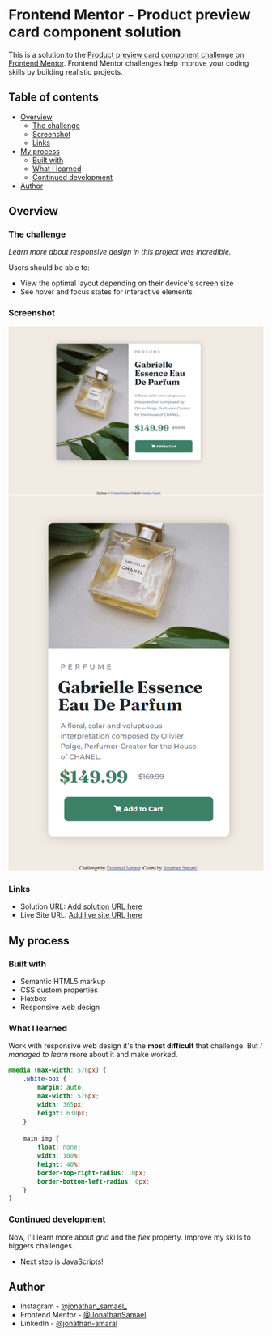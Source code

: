 # Frontend Mentor - Product preview card component solution

This is a solution to the [Product preview card component challenge on Frontend Mentor](https://www.frontendmentor.io/challenges/product-preview-card-component-GO7UmttRfa). Frontend Mentor challenges help improve your coding skills by building realistic projects. 

## Table of contents

- [Overview](#overview)
  - [The challenge](#the-challenge)
  - [Screenshot](#screenshot)
  - [Links](#links)
- [My process](#my-process)
  - [Built with](#built-with)
  - [What I learned](#what-i-learned)
  - [Continued development](#continued-development)
- [Author](#author)


## Overview

### The challenge

*_Learn more about responsive design in this project was incredible._*

Users should be able to:

- View the optimal layout depending on their device's screen size
- See hover and focus states for interactive elements

### Screenshot

![Designer Desktop](./Screenshot/Screenshot-desktop.png)
![Designer Mobile](./Screenshot/Screenshot-mobile.png)

### Links

- Solution URL: [Add solution URL here](https://your-solution-url.com)
- Live Site URL: [Add live site URL here](https://your-live-site-url.com)

## My process

### Built with

- Semantic HTML5 markup
- CSS custom properties
- Flexbox
- Responsive web design

### What I learned

Work with responsive web design it's the **most difficult** that challenge. But _I managed to learn_ more about it and make worked. 

```css
@media (max-width: 576px) {
    .white-box {
        margin: auto;
        max-width: 576px;
        width: 365px;
        height: 630px;
    }

    main img {
        float: none;
        width: 100%;
        height: 40%;
        border-top-right-radius: 10px;
        border-bottom-left-radius: 0px;
    }
}
```

### Continued development

Now, I'll learn more about _grid_ and the _flex_ property. Improve my skills to biggers challenges.
- Next step is JavaScripts!

## Author

- Instagram - [@jonathan_samael_](https://www.instagram.com/jonathan_samael_/)
- Frontend Mentor - [@JonathanSamael](https://www.frontendmentor.io/profile/JonathanSamael)
- LinkedIn - [@jonathan-amaral](https://www.linkedin.com/in/jonathan-amaral/)

